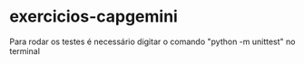 # exercicios-capgemini

Para rodar os testes é necessário digitar o comando "python -m unittest" no terminal
